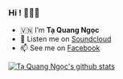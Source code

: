 ### Hi ! 👋👋👋

- 🇻🇳 I’m **Tạ Quang Ngọc**
- 🎼 Listen me on [Soundcloud](https://soundcloud.com/t-quang-ng-c-802275370)
- 📫 See me on [Facebook](https://www.facebook.com/daynholongthongg/)

[![Tạ Quang Ngọc's github stats](https://github-readme-stats.vercel.app/api?username=tangoc2712&hide=issues&show_icons=true)](https://github.com/tangoc2712)

